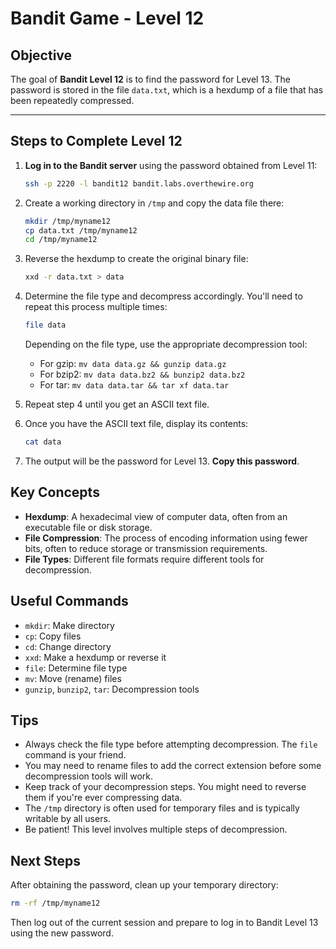 # Bandit Game - Level 12

## Objective
The goal of **Bandit Level 12** is to find the password for Level 13. The password is stored in the file `data.txt`, which is a hexdump of a file that has been repeatedly compressed.

---

## Steps to Complete Level 12

1. **Log in to the Bandit server** using the password obtained from Level 11:
   ```bash
   ssh -p 2220 -l bandit12 bandit.labs.overthewire.org
   ```

2. Create a working directory in `/tmp` and copy the data file there:
   ```bash
   mkdir /tmp/myname12
   cp data.txt /tmp/myname12
   cd /tmp/myname12
   ```

3. Reverse the hexdump to create the original binary file:
   ```bash
   xxd -r data.txt > data
   ```

4. Determine the file type and decompress accordingly. You'll need to repeat this process multiple times:
   ```bash
   file data
   ```
   Depending on the file type, use the appropriate decompression tool:
   - For gzip: `mv data data.gz && gunzip data.gz`
   - For bzip2: `mv data data.bz2 && bunzip2 data.bz2`
   - For tar: `mv data data.tar && tar xf data.tar`

5. Repeat step 4 until you get an ASCII text file.

6. Once you have the ASCII text file, display its contents:
   ```bash
   cat data
   ```

7. The output will be the password for Level 13. **Copy this password**.

## Key Concepts

- **Hexdump**: A hexadecimal view of computer data, often from an executable file or disk storage.
- **File Compression**: The process of encoding information using fewer bits, often to reduce storage or transmission requirements.
- **File Types**: Different file formats require different tools for decompression.

## Useful Commands

- `mkdir`: Make directory
- `cp`: Copy files
- `cd`: Change directory
- `xxd`: Make a hexdump or reverse it
- `file`: Determine file type
- `mv`: Move (rename) files
- `gunzip`, `bunzip2`, `tar`: Decompression tools

## Tips

- Always check the file type before attempting decompression. The `file` command is your friend.
- You may need to rename files to add the correct extension before some decompression tools will work.
- Keep track of your decompression steps. You might need to reverse them if you're ever compressing data.
- The `/tmp` directory is often used for temporary files and is typically writable by all users.
- Be patient! This level involves multiple steps of decompression.

## Next Steps

After obtaining the password, clean up your temporary directory:
```bash
rm -rf /tmp/myname12
```
Then log out of the current session and prepare to log in to Bandit Level 13 using the new password.

